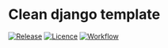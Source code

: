 Clean django template
=====================

[![Release](https://img.shields.io/github/release/Flaiers/django-template.svg)](https://github.com/Flaiers/django-template/releases/latest)
[![Licence](https://img.shields.io/github/license/Flaiers/django-template)](https://github.com/Flaiers/django-template/blob/master/LICENSE)
[![Workflow](https://img.shields.io/github/workflow/status/Flaiers/django-template/Django%20Template%20Notify/main)](https://github.com/Flaiers/django-template/blob/main/.github/workflows/notify.yml)
